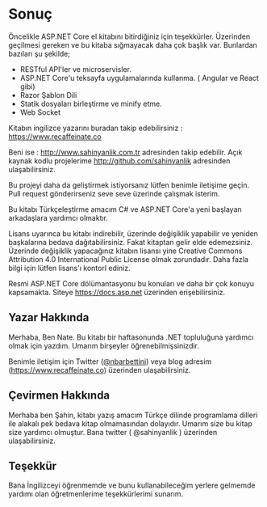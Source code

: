 # Sonuç

Öncelikle ASP.NET Core el kitabını bitirdiğiniz için teşekkürler. Üzerinden geçilmesi gereken ve bu kitaba sığmayacak daha çok başlık var. Bunlardan bazıları şu şekilde;

* RESTful API'ler ve microservisler.
* ASP.NET Core'u teksayfa uygulamalarında kullanma. ( Angular ve React gibi)
* Razor Şablon Dili
* Statik dosyaları birleştirme ve minify etme.
* Web Socket

Kitabın ingilizce yazarını buradan takip edebilirsiniz : https://www.recaffeinate.co

Beni ise : http://www.sahinyanlik.com.tr adresinden takip edebilir. Açık kaynak kodlu projelerime http://github.com/sahinyanlik adresinden ulaşabilirsiniz.

Bu projeyi daha da geliştirmek istiyorsanız lütfen benimle iletişime geçin. Pull request gönderirseniz seve seve üzerinde çalışmak isterim. 

Bu kitabı Türkçeleştirme amacım C# ve ASP.NET Core'a yeni başlayan arkadaşlara yardımcı olmaktır.

Lisans uyarınca bu kitabı indirebilir, üzerinde değişiklik yapabilir ve yeniden başkalarına bedava dağıtabilirsiniz. Fakat kitaptan gelir elde edemezsiniz. Üzerinde değişiklik yapacağınız kitabın lisansı yine Creative Commons Attribution 4.0 International Public License olmak zorundadır. Daha fazla bilgi için lütfen lisans'ı kontorl ediniz.

Resmi ASP.NET Core dölümantasyonu bu konuları ve daha bir çok konuyu kapsamakta. Siteye https://docs.asp.net üzerinden erişebilirsiniz.


## Yazar Hakkında

Merhaba, Ben Nate. Bu kitabı bir haftasonunda .NET topluluğuna yardımcı olmak için yazdım. Umarım birşeyler öğrenebilmişsinizdir.

Benimle iletişim için Twitter ([@nbarbettini](https://twitter.com/nbarbettini)) veya blog adresim (https://www.recaffeinate.co) üzerinden ulaşabilirsiniz.


## Çevirmen Hakkında

Merhaba ben Şahin, kitabı yazış amacım Türkçe dilinde programlama dilleri ile alakalı pek bedava kitap olmamasından dolayıdır. Umarım size bu kitap size yardımcı olmuştur. Bana twitter ( @sahinyanlik ) üzerinden ulaşabilirsiniz.

## Teşekkür

Bana İngilizceyi öğrenmemde ve bunu kullanabileceğim yerlere gelmemde yardımı olan öğretmenlerime teşekkürlerimi sunarım. 
